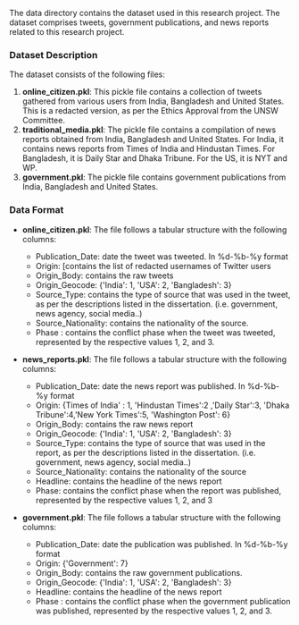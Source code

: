 The data directory contains the dataset used in this research project. The dataset comprises tweets, government publications, and news reports related to this research project.

### Dataset Description

The dataset consists of the following files:

1. **online_citizen.pkl**: This pickle file contains a collection of tweets gathered from various users from India, Bangladesh and United States. This is a redacted version, as per the Ethics Approval from the UNSW Committee. 
2. **traditional_media.pkl**: The pickle file contains a compilation of news reports obtained from India, Bangladesh and United States. For India, it contains news reports from Times of India and Hindustan Times. For Bangladesh, it is Daily Star and Dhaka Tribune. For the US, it is NYT and WP. 
3. **government.pkl**: The pickle file contains government publications from India, Bangladesh and United States.


### Data Format

- **online_citizen.pkl**: The file follows a tabular structure with the following columns:
  - Publication_Date: date the tweet was tweeted. In %d-%b-%y format
  - Origin: [contains the list of redacted usernames of Twitter users
  - Origin_Body: contains the raw tweets
  - Origin_Geocode: {'India': 1, 'USA': 2, 'Bangladesh': 3}
  - Source_Type: contains the type of source that was used in the tweet, as per the descriptions listed in the dissertation. (i.e. government, news agency, social media..)
  - Source_Nationality: contains the nationality of the source.
  - Phase : contains the conflict phase when the tweet was tweeted, represented by the respective values 1, 2, and 3.


- **news_reports.pkl**: The file follows a tabular structure with the following columns:
  - Publication_Date: date the news report was published. In %d-%b-%y format
  - Origin: {Times of India' : 1, 'Hindustan Times':2 ,'Daily Star':3, 'Dhaka Tribune':4,'New York Times':5, 'Washington Post': 6}
  - Origin_Body: contains the raw news report
  - Origin_Geocode: {'India': 1, 'USA': 2, 'Bangladesh': 3}
  - Source_Type: contains the type of source that was used in the report, as per the descriptions listed in the dissertation. (i.e. government, news agency, social media..)
  - Source_Nationality: contains the nationality of the source
  - Headline: contains the headline of the news report
  - Phase: contains the conflict phase when the report was published, represented by the respective values 1, 2, and 3 


- **government.pkl**: The file follows a tabular structure with the following columns:
  - Publication_Date: date the publication was published. In %d-%b-%y format
  - Origin: {'Government': 7}
  - Origin_Body: contains the raw government publications.
  - Origin_Geocode: {'India': 1, 'USA': 2, 'Bangladesh': 3}
  - Headline: contains the headline of the news report
  - Phase : contains the conflict phase when the government publication was published, represented by the respective values 1, 2, and 3.
